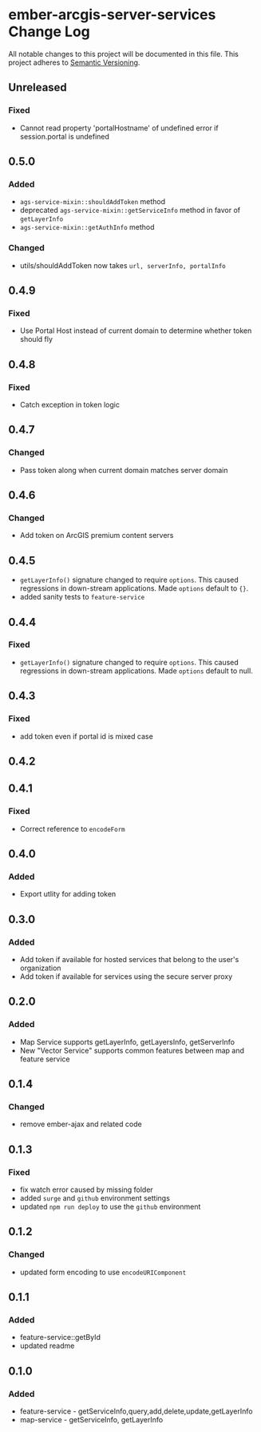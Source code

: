# ember-arcgis-server-services Change Log
All notable changes to this project will be documented in this file.
This project adheres to [Semantic Versioning](http://semver.org/).

## Unreleased
### Fixed
- Cannot read property 'portalHostname' of undefined error if session.portal is undefined

## 0.5.0
### Added
- `ags-service-mixin::shouldAddToken` method
- deprecated `ags-service-mixin::getServiceInfo` method in favor of `getLayerInfo`
- `ags-service-mixin::getAuthInfo` method
### Changed
- utils/shouldAddToken now takes `url, serverInfo, portalInfo`

## 0.4.9
### Fixed
* Use Portal Host instead of current domain to determine whether token should fly

## 0.4.8
### Fixed
* Catch exception in token logic

## 0.4.7
### Changed
* Pass token along when current domain matches server domain

## 0.4.6
### Changed
* Add token on ArcGIS premium content servers

## 0.4.5
- `getLayerInfo()` signature changed to require `options`. This caused regressions in down-stream applications. Made `options` default to `{}`.
- added sanity tests to `feature-service`

## 0.4.4
### Fixed  
- `getLayerInfo()` signature changed to require `options`. This caused regressions in down-stream applications. Made `options` default to null.

## 0.4.3
### Fixed
* add token even if portal id is mixed case

## 0.4.2

## 0.4.1
### Fixed
* Correct reference to `encodeForm`

## 0.4.0
### Added
* Export utlity for adding token

## 0.3.0
### Added
* Add token if available for hosted services that belong to the user's organization
* Add token if available for services using the secure server proxy

## 0.2.0
### Added
* Map Service supports getLayerInfo, getLayersInfo, getServerInfo
* New "Vector Service" supports common features between map and feature service

## 0.1.4
### Changed
- remove ember-ajax and related code

## 0.1.3
### Fixed
- fix watch error caused by missing folder
- added `surge` and `github` environment settings
- updated `npm run deploy` to use the `github` environment

## 0.1.2
### Changed
- updated form encoding to use `encodeURIComponent`

## 0.1.1
### Added
- feature-service::getById
- updated readme

## 0.1.0
### Added
- feature-service - getServiceInfo,query,add,delete,update,getLayerInfo
- map-service - getServiceInfo, getLayerInfo
